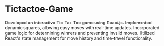 # Tictactoe-Game
Developed an interactive Tic-Tac-Toe game using React.js. Implemented dynamic squares, allowing easy moves with real-time updates. Incorporated game logic for determining winners and preventing invalid moves. Utilized React's state management for move history and time-travel functionality.
